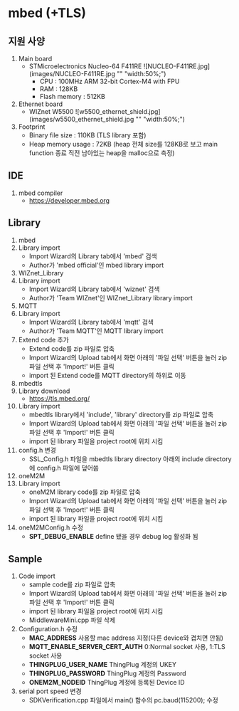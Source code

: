 mbed (+TLS)
===

지원 사양
---
1. Main board
	+ STMicroelectronics Nucleo-64 F411RE
	![NUCLEO-F411RE.jpg](images/NUCLEO-F411RE.jpg "" "width:50%;")
		+ CPU : 100MHz ARM 32-bit Cortex-M4 with FPU
		+ RAM : 128KB
		+ Flash memory : 512KB
2. Ethernet board
	+ WIZnet W5500
    ![w5500_ethernet_shield.jpg](images/w5500_ethernet_shield.jpg "" "width:50%;")
3. Footprint
	+ Binary file size : 110KB (TLS library 포함)
	+ Heap memory usage : 72KB (heap 전체 size를 128KB로 보고 main function 종료 직전 남아있는 heap을 malloc으로 측정)

IDE
---
1. mbed compiler
	+ https://developer.mbed.org

Library
---
1. mbed
 1. Library import
	+ Import Wizard의 Library tab에서 'mbed' 검색
	+ Author가 'mbed official'인 mbed library import
2. WIZnet_Library
 1. Library import
	+ Import Wizard의 Library tab에서 'wiznet' 검색
	+ Author가 'Team WIZnet'인 WIZnet_Library library import
3. MQTT
 1. Library import
	+ Import Wizard의 Library tab에서 'mqtt' 검색
	+ Author가 'Team MQTT'인 MQTT library import
 2. Extend code 추가
	+ Extend code를 zip 파일로 압축
	+ Import Wizard의 Upload tab에서 화면 아래의 '파일 선택' 버튼을 눌러 zip 파일 선택 후 'Import!' 버튼 클릭
	+ import 된 Extend code를 MQTT directory의 하위로 이동
4. mbedtls
 1. Library download
	+ https://tls.mbed.org/
 2. Library import
	+ mbedtls library에서 'include', 'library' directory를 zip 파일로 압축
	+ Import Wizard의 Upload tab에서 화면 아래의 '파일 선택' 버튼을 눌러 zip 파일 선택 후 'Import!' 버튼 클릭
	+ import 된 library 파일을 project root에 위치 시킴
 3. config.h 변경
	+ SSL_Config.h 파일을 mbedtls library directory 아래의 include directory에 config.h 파일에 덮어씀
5. oneM2M
 1. Library import
	+ oneM2M library code를 zip 파일로 압축
	+ Import Wizard의 Upload tab에서 화면 아래의 '파일 선택' 버튼을 눌러 zip 파일 선택 후 'Import!' 버튼 클릭
	+ import 된 library 파일을 project root에 위치 시킴
 2. oneM2MConfig.h 수정
	+ __SPT_DEBUG_ENABLE__
		define 됐을 경우 debug log 활성화 됨

Sample
---
 1. Code import
	+ sample code를 zip 파일로 압축
	+ Import Wizard의 Upload tab에서 화면 아래의 '파일 선택' 버튼을 눌러 zip 파일 선택 후 'Import!' 버튼 클릭
	+ import 된 library 파일을 project root에 위치 시킴
	+ MiddlewareMini.cpp 파일 삭제
 2. Configuration.h 수정
	+ __MAC_ADDRESS__
		사용할 mac address 지정(다른 device와 겹치면 안됨)
	+ __MQTT_ENABLE_SERVER_CERT_AUTH__
		0:Normal socket 사용, 1:TLS socket 사용
	+ __THINGPLUG_USER_NAME__
		ThingPlug 계정의 UKEY
	+ __THINGPLUG_PASSWORD__
		ThingPlug 계정의 Password
	+ __ONEM2M_NODEID__
		ThingPlug 계정에 등록된 Device ID
 3. serial port speed 변경
	+ SDKVerification.cpp 파일에서 main() 함수의 pc.baud(115200); 수정